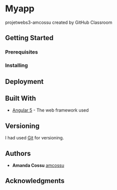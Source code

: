 # Myapp
projetwebs3-amcossu created by GitHub Classroom


## Getting Started


### Prerequisites


### Installing




## Deployment


## Built With

* [Angular 5](https://angular.io/) - The web framework used



## Versioning

I had used [Git](http://github.com/) for versioning.

## Authors

* **Amanda Cossu** [amcossu](https://github.com/amcossu)

## Acknowledgments
